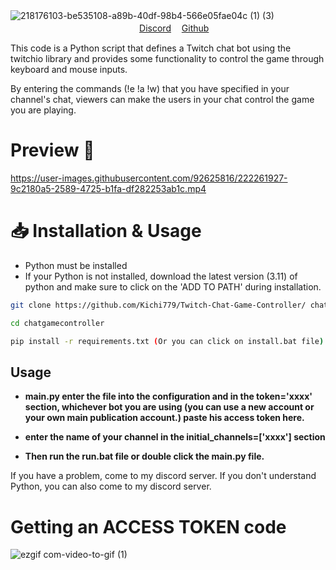 ![218176103-be535108-a89b-40df-98b4-566e05fae04c (1) (3)](https://user-images.githubusercontent.com/92625816/222258415-50451474-b44d-416f-82b7-c66f95c1b3b2.jpg)
ㅤㅤㅤㅤㅤㅤㅤㅤㅤㅤㅤㅤㅤㅤㅤㅤㅤㅤㅤㅤㅤㅤ[Discord](https://discord.gg/aVk4JUFukk) 
ㅤ[Github](https://github.com/Kichi779)

This code is a Python script that defines a Twitch chat bot using the twitchio library and provides some functionality to control the game through keyboard and mouse inputs.

By entering the commands (!e !a !w) that you have specified in your channel's chat, viewers can make the users in your chat control the game you are playing.

# Preview 💬
https://user-images.githubusercontent.com/92625816/222261927-9c2180a5-2589-4725-b1fa-df282253ab1c.mp4

# 📥 Installation & Usage
- Python must be installed
- If your Python is not installed, download the latest version (3.11) of python and make sure to click on the 'ADD TO PATH' during installation.
```sh
git clone https://github.com/Kichi779/Twitch-Chat-Game-Controller/ chatgamecontroller

cd chatgamecontroller

pip install -r requirements.txt (Or you can click on install.bat file)
```

## Usage

- **main.py enter the file into the configuration and in the token='xxxx' section, whichever bot you are using (you can use a new account or your own main publication account.) paste his access token here.**

- **enter the name of your channel in the initial_channels=['xxxx'] section**

- **Then run the run.bat file or double click the main.py file.**

If you have a problem, come to my discord server. If you don't understand Python, you can also come to my discord server.

# Getting an ACCESS TOKEN code
![ezgif com-video-to-gif (1)](https://user-images.githubusercontent.com/92625816/222266450-d2487a6b-d007-4a39-823c-6a001e15b169.gif)

